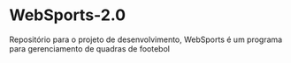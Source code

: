 # WebSports-2.0
Repositório para o projeto de desenvolvimento, WebSports é um programa para gerenciamento de quadras de footebol
